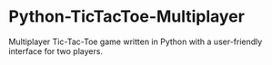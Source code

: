# Python-TicTacToe-Multiplayer
Multiplayer Tic-Tac-Toe game written in Python with a user-friendly interface for two players.
